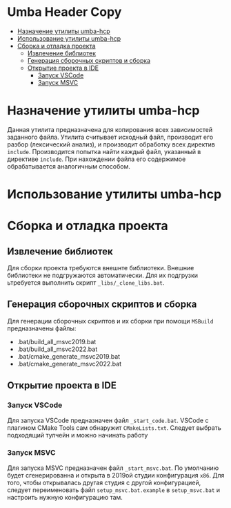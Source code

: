 # Umba Header Copy

  - [Назначение утилиты umba-hcp](#user-content-назначение-утилиты-umba-hcp)
  - [Использование утилиты umba-hcp](#user-content-использование-утилиты-umba-hcp)
  - [Сборка и отладка проекта](#user-content-сборка-и-отладка-проекта)
    - [Извлечение библиотек](#user-content-извлечение-библиотек)
    - [Генерация сборочных скриптов и сборка](#user-content-генерация-сборочных-скриптов-и-сборка)
    - [Открытие проекта в IDE](#user-content-открытие-проекта-в-ide)
      - [Запуск VSCode](#user-content-запуск-vscode)
      - [Запуск MSVC](#user-content-запуск-msvc)


# Назначение утилиты umba-hcp

Данная утилита предназначена для копирования всех зависимостей заданного файла. Утилита считывает исходный файл,
производит его разбор (лексический анализ), и производит обработку всех директив `include`.
Производится попытка найти каждый файл, указанный в директиве `include`. При нахождении файла его содержимое обрабатывается
аналогичным способом.


# Использование утилиты umba-hcp



# Сборка и отладка проекта


## Извлечение библиотек

Для сборки проекта требуются внешнте библиотеки. Внешние библиотеки не подгружаются автоматически.
Для их подгрузки ьтребуется выполнить скрипт `_libs/_clone_libs.bat`.


## Генерация сборочных скриптов и сборка

Для генерации сборочных скриптов и их сборки при помощи `MSBuild` предназначены файлы:

 - .bat/build_all_msvc2019.bat
 - .bat/build_all_msvc2022.bat
 - .bat/cmake_generate_msvc2019.bat
 - .bat/cmake_generate_msvc2022.bat


## Открытие проекта в IDE

### Запуск VSCode

Для запуска VSCode предназначен файл `_start_code.bat`. 
VSCode с плагином CMake Tools сам обнаружит `CMakeLists.txt`. Следует выбрать подходящий тулчейн
и можно начинать работу


### Запуск MSVC

Для запуска MSVC предназначен файл `_start_msvc.bat`.
По умолчанию будет сгенерированна и открыта в 2019ой студии конфигурация `x86`.
Для того, чтобы открывалась другая студия с другой конфигурацией, следует
переименовать файл `setup_msvc.bat.example` в `setup_msvc.bat` и настроить нужную конфигурацию там.


